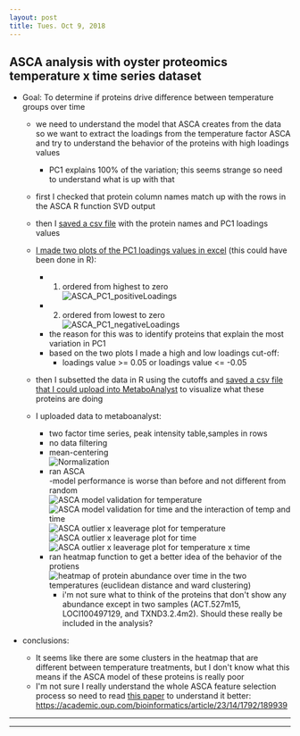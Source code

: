 ```yaml
---
layout: post
title: Tues. Oct 9, 2018
---
```


## ASCA analysis with oyster proteomics temperature x time series dataset  
* Goal: To determine if proteins drive difference between temperature groups over time    
	- we need to understand the model that ASCA creates from the data so we want to extract the loadings from the temperature factor ASCA and try to understand the behavior of the proteins with high loadings values  
		+ PC1 explains 100% of the variation; this seems strange so need to understand what is up with that  

	- first I checked that protein column names match up with the rows in the ASCA R function SVD output  
	- then I [saved a csv file](https://github.com/shellytrigg/OysterSeedProject/blob/master/analysis/ASCA/ASCA_shellytest/ACSAr_temp_loadings.csv) with the protein names and PC1 loadings values  
	- [I made two plots of the PC1 loadings values in excel](https://github.com/shellytrigg/OysterSeedProject/blob/master/analysis/ASCA/ASCA_shellytest/ACSAr_temp_loadings.xlsx) (this could have been done in R):  
		- 1) ordered from highest to zero  
		![ASCA_PC1_positiveLoadings](https://github.com/shellytrigg/OysterSeedProject/raw/master/analysis/ASCA/ASCA_shellytest/ASCA_PC1_positiveLoadings.png "ASCA_PC1_positiveLoadings")   
		- 2) ordered from lowest to zero   
		![ASCA_PC1_negativeLoadings](https://github.com/shellytrigg/OysterSeedProject/blob/master/analysis/ASCA/ASCA_shellytest/ASCA_PC1_negativeLoadings.png "ASCA_PC1_negativeLoadings")  
		* the reason for this was to identify proteins that explain the most variation in PC1  
		* based on the two plots I made a high and low loadings cut-off:  
			+ loadings value >= 0.05 or loadings value <= -0.05  
	- then I subsetted the data in R using the cutoffs and [saved a csv file that I could upload into MetaboAnalyst](https://github.com/shellytrigg/OysterSeedProject/blob/master/analysis/ASCA/ASCA_shellytest/data_PC1_0.05_selects.csv) to visualize what these proteins are doing  
	- I uploaded data to metaboanalyst:  
		- two factor time series, peak intensity table,samples in rows  
		- no data filtering  
		- mean-centering  
		![Normalization](https://github.com/shellytrigg/OysterSeedProject/raw/master/analysis/ASCA/ASCA_shellytest/Oct9_metaboA_imgs/data_PC1_0.05_selects_meanCentering.png)  
		- ran ASCA  
			-model performance is worse than before and not different from random  
			![ASCA model validation for temperature](https://github.com/shellytrigg/OysterSeedProject/raw/master/analysis/ASCA/ASCA_shellytest/Oct9_metaboA_imgs/data_PC1_0.05_selects_ASCA_modelValidationTemperature.png "ASCA model validation for temperature")   
			![ASCA model validation for time and the interaction of temp and time](https://github.com/shellytrigg/OysterSeedProject/raw/master/analysis/ASCA/ASCA_shellytest/Oct9_metaboA_imgs/data_PC1_0.05_selects_ASCA_modelValidationTimeAndInteraction.png "ASCA model validation for time and the interaction of temp and time")  
			![ASCA outlier x leaverage plot for temperature](https://github.com/shellytrigg/OysterSeedProject/raw/master/analysis/ASCA/ASCA_shellytest/Oct9_metaboA_imgs/data_PC1_0.05_selects_ASCAoutlierLevPlot_Temperature.png "ASCA outlier x leaverage plot for temperature")  
			![ASCA outlier x leaverage plot for time](https://github.com/shellytrigg/OysterSeedProject/raw/master/analysis/ASCA/ASCA_shellytest/Oct9_metaboA_imgs/data_PC1_0.05_selects_ASCAoutlierLevPlot_Time.png "ASCA outlier x leaverage plot for time")  
			![ASCA outlier x leaverage plot for temperature x time](https://github.com/shellytrigg/OysterSeedProject/raw/master/analysis/ASCA/ASCA_shellytest/Oct9_metaboA_imgs/data_PC1_0.05_selects_ASCAoutlierLevPlot_Interaction.png "ASCA outlier x leaverage plot for temperature x time")  
		- ran heatmap function to get a better idea of the behavior of the protiens  
			![heatmap of protein abundance over time in the two temperatures (euclidean distance and ward clustering)](https://github.com/shellytrigg/OysterSeedProject/raw/master/analysis/ASCA/ASCA_shellytest/Oct9_metaboA_imgs/data_PC1_0.05_selects_heatmap_temperature.png "heatmap of protein abundance over time in the two temperatures (euclidean distance and ward clustering)")  
			+ i'm not sure what to think of the proteins that don't show any abundance except in two samples (ACT.527m15, LOCI100497129, and TXND3.2.4m2). Should these really be included in the analysis?  

* conclusions:  
	+ It seems like there are some clusters in the heatmap that are different between temperature treatments, but I don't know what this means if the ASCA model of these proteins is really poor  
	+ I'm not sure I really understand the whole ASCA feature selection process so need to read [this paper](https://academic.oup.com/bioinformatics/article/23/14/1792/189939) to understand it better: https://academic.oup.com/bioinformatics/article/23/14/1792/189939  



----
****
